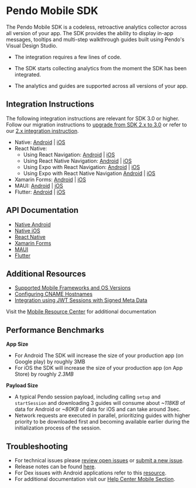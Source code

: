 # Pendo Mobile SDK

The Pendo Mobile SDK is a codeless, retroactive analytics collector across all version of your app. The SDK provides the ability to display in-app messages, tooltips and multi-step walkthrough guides built using Pendo's Visual Design Studio.

* The integration requires a few lines of code.

* The SDK starts collecting analytics from the moment the SDK has been integrated.

* The analytics and guides are supported across all versions of your app.


## Integration Instructions 

The following integration instructions are relevant for SDK 3.0 or higher. Follow our migration instructions to [upgrade from SDK 2.x to 3.0](/migration-docs/README.md) or refer to our [2.x integration instruction](https://github.com/pendo-io/pendo-mobile-sdk/blob/2.22.5/README.md).


- Native: 
[Android](/android-integration/native-android.md) | 
[iOS](/ios-integration/native-ios.md)
- React Native:
    - Using React Navigation:
    [Android](/android-integration/rn-android.md) | 
    [iOS](/ios-integration/rn-ios.md)
    - Using React Native Navigation: 
    [Android](/android-integration/rnn-android.md) | 
    [iOS](/ios-integration/rnn-ios.md)
    - Using Expo with React Navigation:
    [Android](/android-integration/expo_rn-android.md) | 
    [iOS](/ios-integration/expo_rn-ios.md)
    - Using Expo with React Native Navigation 
    [Android](/android-integration/expo_rnn-android.md) | 
    [iOS](/ios-integration/expo_rnn-ios.md)
- Xamarin Forms: 
[Android](/android-integration/xamarin_forms-android.md) | 
[iOS](/ios-integration/xamarin_forms-ios.md)
- MAUI: 
[Android](/android-integration/xamarin_maui-android.md) | 
[iOS](/ios-integration/xamarin_maui-ios.md)
- Flutter: 
[Android](/android-integration/flutter-android.md) | 
[iOS](/ios-integration/flutter-ios.md)


## API Documentation

- [Native Android](TODO:missing-link)
- [Native iOS](TODO:missing-link)
- [React Native](TODO:missing-link)
- [Xamarin Forms](TODO:missing-link)
- [MAUI](TODO:missing-link)
- [Flutter](TODO:missing-link)


## Additional Resources 

- [Supported Mobile Frameworks and OS Versions](https://support.pendo.io/hc/en-us/articles/360031861572-Supported-mobile-frameworks-and-OS-versions)
- [Configuring CNAME Hostnames](https://support.pendo.io/hc/en-us/articles/360047607631-Configure-CNAME-for-Pendo-Mobile)
- [Integration using JWT Sessions with Signed Meta Data](https://support.pendo.io/hc/en-us/articles/4427183644827-Mobile-installation-using-signed-metadata-with-JSON-web-token)

Visit the [Mobile Resource Center](https://support.pendo.io/hc/en-us/categories/4403654621851-Mobile) for additional documentation 


## Performance Benchmarks

<b>App Size</b>
- For Android The SDK will increase the size of your production app (on Google play) by roughly 3MB
- For iOS the SDK will increase the size of your production app (on App Store) by roughly _2.3MB_

<b>Payload Size</b>
- A typical Pendo session payload, including calling `setup` and `startSession` and downloading 3 guides will consume about _~118KB_ of data for Android or _~80KB_ of data for iOS and can take around 3sec.
- Network requests are executed in parallel, prioritizing guides with higher priority to be downloaded first and becoming available earlier during the initialization process of the session.


## Troubleshooting
- For technical issues please [review open issues](https://github.com/pendo-io/pendo-mobile-sdk/issues) or [submit a new issue](https://github.com/pendo-io/pendo-mobile-sdk/issues).
- Release notes can be found [here](https://developers.pendo.io/category/mobile-sdk/).
- For Dex issues with Android applications refer to this [resource](https://developer.android.com/studio/build/multidex).
- For additional documentation visit our [Help Center Mobile Section](https://support.pendo.io/hc/en-us/categories/4403654621851-Mobile).
